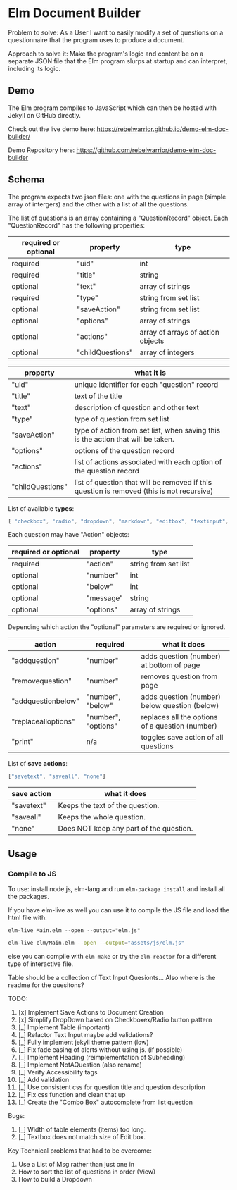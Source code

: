 # Elm Document Builder

Problem to solve: 
As a User I want to easily modify a set of questions on a questionnaire that the program uses to produce a document. 

Approach to solve it:
Make the program's logic and content be on a separate JSON file that the Elm program slurps at startup and can interpret, including its logic. 

## Demo
The Elm program compiles to JavaScript which can then be hosted with Jekyll on GitHub directly.

Check out the live demo here: https://rebelwarrior.github.io/demo-elm-doc-builder/

Demo Repository here: 
https://github.com/rebelwarrior/demo-elm-doc-builder

## Schema
The program expects two json files: one with the questions in page (simple array of intergers) and the other with a list of all the questions. 

The list of questions is an array containing a "QuestionRecord" object. Each "QuestionRecord" has the following properties:

| required or optional | property | type |
| --- | --- | --- |
|    required | "uid"            | int
|    required | "title"          | string 
|    optional | "text"           | array of strings
|    required | "type"           | string from set list
|    optional | "saveAction"     | string from set list
|    optional | "options"        | array of strings
|    optional | "actions"        | array of arrays of action objects
|    optional | "childQuestions" | array of integers

| property | what it is |
| --- | --- |
| "uid"            | unique identifier for each "question" record
| "title"          | text of the title
| "text"           | description of question and other text
| "type"           | type of question from set list
| "saveAction"     | type of action from set list, when saving this is the action that will be taken.
| "options"        | options of the question record
| "actions"        | list of actions associated with each option of the question record
| "childQuestions" | list of question that will be removed if this question is removed (this is not recursive)

List of available __types__: 
```javascript
[ "checkbox", "radio", "dropdown", "markdown", "editbox", "textinput", "textarea", "table", "button", "subheading", "simpletext" ]
```

Each question may have "Action" objects:

| required or optional | property | type |
| --- | --- | --- |
| required | "action"  | string from set list
| optional | "number"  | int 
| optional | "below"   | int  
| optional | "message" | string 
| optional | "options" | array of strings

Depending which action the "optional" parameters are required or ignored. 

| action | required | what it does |
| --- | --- | --- |
| "addquestion"       | "number"            | adds question (number) at bottom of page
| "removequestion"    | "number"            | removes question from page
| "addquestionbelow"  | "number", "below"   | adds question (number) below question (below)
| "replacealloptions" | "number", "options" | replaces all the options of a question (number) 
| "print"             | n/a                 | toggles save action of all questions 

List of __save actions__: 
```javascript 
["savetext", "saveall", "none"]
```

| save action | what it does |
| --- | --- |
| "savetext"  | Keeps the text of the question. 
| "saveall"   | Keeps the whole question. 
| "none"      | Does NOT keep any part of the question. 

## Usage

### Compile to JS

To use: install node.js, elm-lang and run `elm-package install` and install all the packages.

If you have elm-live as well you can use it to compile the JS file and load the html file with: 

`elm-live Main.elm --open --output="elm.js"` 

```bash
elm-live elm/Main.elm --open --output="assets/js/elm.js"
```

else you can compile with `elm-make` or try the `elm-reactor` for a different type of interactive file.


Table should be a collection of Text Input Quesionts...
Also where is the readme for the quesitons?

TODO:
1. [x] Implement Save Actions to Document Creation 
1. [x] Simplify DropDown based on Checkboxex/Radio button pattern 
4. [_] Implement Table (important)
5. [_] Refactor Text Input maybe add validations?
1. [_] Fully implement jekyll theme pattern (low)
2. [_] Fix fade easing of alerts without using js. (if possible)
3. [_] Implement Heading (reimplementation of Subheading)
6. [_] Implement NotAQuestion (also rename) 
7. [_] Verify Accessibility tags
8. [_] Add validation 
9. [_] Use consistent css for question title and question description
10. [_] Fix css function and clean that up 
11. [_] Create the "Combo Box" autocomplete from list question 

Bugs:
1. [_] Width of table elements (items) too long.
2. [_] Textbox does not match size of Edit box.

Key Technical problems that had to be overcome:
1. Use a List of Msg rather than just one in 
2. How to sort the list of questions in order (View)
3. How to build a Dropdown